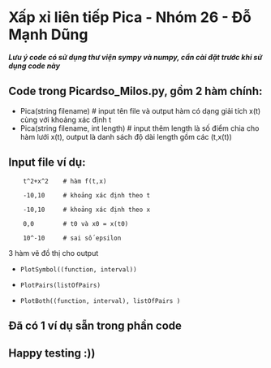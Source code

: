# Xấp xỉ liên tiếp Pica - Nhóm 26 - Đỗ Mạnh Dũng

_**Lưu ý code có sử dụng thư viện sympy và numpy, cần cài đặt trước khi sử dụng code này**_

## Code trong Picardso_Milos.py, gồm 2 hàm chính:

* Pica(string filename)               # input tên file và output hàm có dạng giải tích x(t) cùng với khoảng xác định t
* Pica(string filename, int length)   # input thêm length là số điểm chia cho hàm lưới x(t), output là danh sách độ dài length gồm các (t,x(t))

## Input file ví dụ:

```
    t^2+x^2    # hàm f(t,x)

    -10,10     # khoảng xác định theo t

    -10,10     # khoảng xác định theo x

    0,0        # t0 và x0 = x(t0)

    10^-10     # sai số epsilon
```

3 hàm vẽ đồ thị cho output

* `PlotSymbol((function, interval))`

* `PlotPairs(listOfPairs)`

* `PlotBoth((function, interval), listOfPairs )`

## Đã có 1 ví dụ sẵn trong phần code

## Happy testing :))
